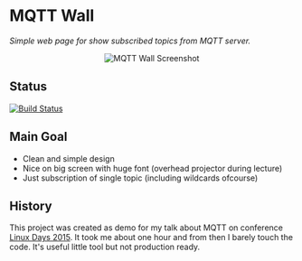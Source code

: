 # MQTT Wall

*Simple web page for show subscribed topics from MQTT server.*

<p align="center">
<img src="https://raw.githubusercontent.com/bastlirna/mqtt-wall/master/doc/screenshot.png" alt="MQTT Wall Screenshot">
</p>

## Status

[![Build Status](https://travis-ci.org/bastlirna/mqtt-wall.svg?branch=master)](https://travis-ci.org/bastlirna/mqtt-wall)

## Main Goal

- Clean and simple design
- Nice on big screen with huge font (overhead projector during lecture)
- Just subscription of single topic (including wildcards ofcourse)

## History

This project was created as demo for my talk about MQTT on conference [Linux Days 2015](https://www.linuxdays.cz/2015/en/). It took me about one hour and from then I barely touch the code. It's useful little tool but not production ready.
